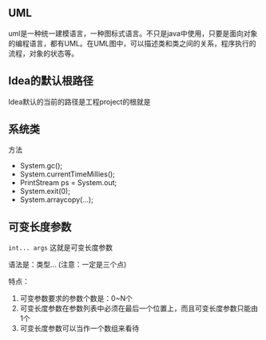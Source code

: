 ## UML

uml是一种统一建模语言，一种图标式语言。不只是java中使用，只要是面向对象的编程语言，都有UML。在UML图中，可以描述类和类之间的关系，程序执行的流程，对象的状态等。

## Idea的默认根路径

Idea默认的当前的路径是工程project的根就是

## 系统类

方法

- System.gc();
- System.currentTimeMillies();
- PrintStream ps = System.out;
- System.exit(0);
- System.arraycopy(...);

## 可变长度参数

`int... args` 这就是可变长度参数

语法是：类型...  (注意：一定是三个点)

特点：

1. 可变参数要求的参数个数是：0~N个
2. 可变长度参数在参数列表中必须在最后一个位置上，而且可变长度参数只能由1个
3. 可变长度参数可以当作一个数组来看待
